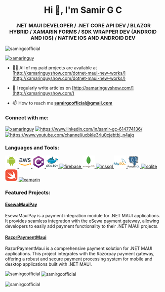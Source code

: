 <h1 align="center">Hi 👋, I'm Samir G C</h1>
<h3 align="center">.NET MAUI DEVELOPER / .NET CORE API DEV / BLAZOR HYBRID / XAMARIN FORMS / SDK WRAPPER DEV (ANDROID AND IOS) / NATIVE IOS AND ANDROID DEV</h3>

<p align="left"> <img src="https://komarev.com/ghpvc/?username=samirgcofficial&label=Profile%20views&color=0e75b6&style=flat" alt="samirgcofficial" /> </p>



<p align="left"> <a href="https://twitter.com/xamaringuy" target="blank"><img src="https://img.shields.io/twitter/follow/xamaringuy?logo=twitter&style=for-the-badge" alt="xamaringuy" /></a> </p>

- 👨‍💻 All of my paid projects are available at [http://xamaringuyshow.com/dotnet-maui-new-works/](http://xamaringuyshow.com/dotnet-maui-new-works/)

- 📝 I regularly write articles on [http://xamaringuyshow.com/](http://xamaringuyshow.com/)

- 📫 How to reach me **samirgcofficial@gmail.com**

<h3 align="left">Connect with me:</h3>
<p align="left">
<a href="https://twitter.com/xamaringuy" target="blank"><img align="center" src="https://raw.githubusercontent.com/rahuldkjain/github-profile-readme-generator/master/src/images/icons/Social/twitter.svg" alt="xamaringuy" height="30" width="40" /></a>
<a href="https://linkedin.com/in/https://www.linkedin.com/in/samir-gc-614774136/" target="blank"><img align="center" src="https://raw.githubusercontent.com/rahuldkjain/github-profile-readme-generator/master/src/images/icons/Social/linked-in-alt.svg" alt="https://www.linkedin.com/in/samir-gc-614774136/" height="30" width="40" /></a>
<a href="https://www.youtube.com/c/https://www.youtube.com/channel/ucbkle3rlu0cjebtbj_n4ajq" target="blank"><img align="center" src="https://raw.githubusercontent.com/rahuldkjain/github-profile-readme-generator/master/src/images/icons/Social/youtube.svg" alt="https://www.youtube.com/channel/ucbkle3rlu0cjebtbj_n4ajq" height="30" width="40" /></a>
</p>

<h3 align="left">Languages and Tools:</h3>
<p align="left"> 
  <a href="https://developer.android.com" target="_blank" rel="noreferrer"> 
    <img src="https://raw.githubusercontent.com/devicons/devicon/master/icons/android/android-original-wordmark.svg" alt="android" width="40" height="40"/> 
  </a> 
  <a href="https://aws.amazon.com" target="_blank" rel="noreferrer"> 
    <img src="https://raw.githubusercontent.com/devicons/devicon/master/icons/amazonwebservices/amazonwebservices-original-wordmark.svg" alt="aws" width="40" height="40"/> 
  </a> 
  <a href="https://www.w3schools.com/cs/" target="_blank" rel="noreferrer"> 
    <img src="https://raw.githubusercontent.com/devicons/devicon/master/icons/csharp/csharp-original.svg" alt="csharp" width="40" height="40"/> 
  </a> 
  <a href="https://www.docker.com/" target="_blank" rel="noreferrer"> 
    <img src="https://raw.githubusercontent.com/devicons/devicon/master/icons/docker/docker-original-wordmark.svg" alt="docker" width="40" height="40"/> 
  </a> 
  <a href="https://firebase.google.com/" target="_blank" rel="noreferrer"> 
    <img src="https://www.vectorlogo.zone/logos/firebase/firebase-icon.svg" alt="firebase" width="40" height="40"/> 
  </a> 
  <a href="https://www.mongodb.com/" target="_blank" rel="noreferrer"> 
    <img src="https://raw.githubusercontent.com/devicons/devicon/master/icons/mongodb/mongodb-original-wordmark.svg" alt="mongodb" width="40" height="40"/> 
  </a> 
  <a href="https://www.microsoft.com/en-us/sql-server" target="_blank" rel="noreferrer"> 
    <img src="https://www.svgrepo.com/show/303229/microsoft-sql-server-logo.svg" alt="mssql" width="40" height="40"/> 
  </a> 
  <a href="https://www.mysql.com/" target="_blank" rel="noreferrer"> 
    <img src="https://raw.githubusercontent.com/devicons/devicon/master/icons/mysql/mysql-original-wordmark.svg" alt="mysql" width="40" height="40"/> 
  </a> 
  <a href="https://www.postgresql.org" target="_blank" rel="noreferrer"> 
    <img src="https://raw.githubusercontent.com/devicons/devicon/master/icons/postgresql/postgresql-original-wordmark.svg" alt="postgresql" width="40" height="40"/> 
  </a> 
  <a href="https://www.sqlite.org/" target="_blank" rel="noreferrer"> 
    <img src="https://www.vectorlogo.zone/logos/sqlite/sqlite-icon.svg" alt="sqlite" width="40" height="40"/> 
  </a> 
  <a href="https://developer.apple.com/swift/" target="_blank" rel="noreferrer"> 
    <img src="https://raw.githubusercontent.com/devicons/devicon/master/icons/swift/swift-original.svg" alt="swift" width="40" height="40"/> 
  </a> 
  <a href="https://dotnet.microsoft.com/apps/xamarin" target="_blank" rel="noreferrer"> 
    <img src="https://raw.githubusercontent.com/detain/svg-logos/780f25886640cef088af994181646db2f6b1a3f8/svg/xamarin.svg" alt="xamarin" width="40" height="40"/> 
  </a> 
</p>

<h3 align="left">Featured Projects:</h3>

<h4><a href="https://github.com/samirgcofficial/EsewaMauiPay">EsewaMauiPay</a></h4>
<p>EsewaMauiPay is a payment integration module for .NET MAUI applications. It provides seamless integration with the eSewa payment gateway, allowing developers to easily add payment functionality to their .NET MAUI projects.</p>

<h4><a href="https://github.com/samirgcofficial/RazorPaymentMaui">RazorPaymentMaui</a></h4>
<p>RazorPaymentMaui is a comprehensive payment solution for .NET MAUI applications. This project integrates with the Razorpay payment gateway, offering a robust and secure payment processing system for mobile and desktop applications built with .NET MAUI.</p>

<p><img align="left" src="https://github-readme-stats.vercel.app/api/top-langs?username=samirgcofficial&show_icons=true&locale=en&layout=compact" alt="samirgcofficial" /></p>

<p>&nbsp;<img align="center" src="https://github-readme-stats.vercel.app/api?username=samirgcofficial&show_icons=true&locale=en" alt="samirgcofficial" /></p>

<p><img align="center" src="https://github-readme-streak-stats.herokuapp.com/?user=samirgcofficial&" alt="samirgcofficial" /></p>
